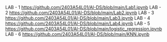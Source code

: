 LAB - 1 https://github.com/2403A54L01/AI-DS/blob/main/Lab1.ipynb
LAB - 2 https://github.com/2403A54L01/AI-DS/blob/main/Lab2.ipynb
LAB - 3 https://github.com/2403A54L01/AI-DS/blob/main/Lab3.ipynb
LAB - 4 https://github.com/2403A54L01/AI-DS/blob/main/Lab4.ipynb
LAB - 5 https://github.com/2403A54L01/AI-DS/blob/main/logistic_regression.ipynb
LAB - 6 https://github.com/2403A54L01/AI-DS/blob/main/KNN.ipynb
